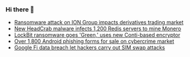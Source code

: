 ### Hi there 👋

<!--START_SECTION:feed-->
* [Ransomware attack on ION Group impacts derivatives trading market](https://www.bleepingcomputer.com/news/security/ransomware-attack-on-ion-group-impacts-derivatives-trading-market/)
* [New HeadCrab malware infects 1,200 Redis servers to mine Monero](https://www.bleepingcomputer.com/news/security/new-headcrab-malware-infects-1-200-redis-servers-to-mine-monero/)
* [LockBit ransomware goes 'Green,' uses new Conti-based encryptor](https://www.bleepingcomputer.com/news/security/lockbit-ransomware-goes-green-uses-new-conti-based-encryptor/)
* [Over 1,800 Android phishing forms for sale on cybercrime market](https://www.bleepingcomputer.com/news/security/over-1-800-android-phishing-forms-for-sale-on-cybercrime-market/)
* [Google Fi data breach let hackers carry out SIM swap attacks](https://www.bleepingcomputer.com/news/security/google-fi-data-breach-let-hackers-carry-out-sim-swap-attacks/)
<!--END_SECTION:feed-->

<!--
**frankenk/frankenk** is a ✨ _special_ ✨ repository because its `README.md` (this file) appears on your GitHub profile.

Here are some ideas to get you started:

- 🔭 I’m currently working on ...
- 🌱 I’m currently learning ...
- 👯 I’m looking to collaborate on ...
- 🤔 I’m looking for help with ...
- 💬 Ask me about ...
- 📫 How to reach me: ...
- 😄 Pronouns: ...
- ⚡ Fun fact: ...
-->



